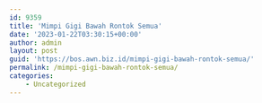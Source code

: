 ```yaml
---
id: 9359
title: 'Mimpi Gigi Bawah Rontok Semua'
date: '2023-01-22T03:30:15+00:00'
author: admin
layout: post
guid: 'https://bos.awn.biz.id/mimpi-gigi-bawah-rontok-semua/'
permalink: /mimpi-gigi-bawah-rontok-semua/
categories:
    - Uncategorized
---
```


